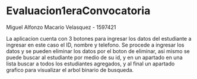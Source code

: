 # Evaluacion1eraConvocatoria
Miguel Alfonzo Macario Velasquez - 1597421

La aplicacion cuenta con 3 botones para ingresar los datos del estudiante a ingresar en este caso el ID, nombre y telefono.
Se procede a ingresar los datos y se pueden eliminar los datos por el boton de eliminar, asi mismo se puede buscar al estudiante por medio
de su id, y en un apartado en una lista buscar a todos los estudiantes agregados, y al final un apartado grafico para visualizar el arbol binario de busqueda.

